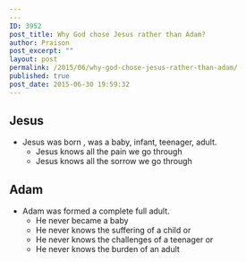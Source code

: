 ```yaml
---
---
ID: 3952
post_title: Why God chose Jesus rather than Adam?
author: Praison
post_excerpt: ""
layout: post
permalink: /2015/06/why-god-chose-jesus-rather-than-adam/
published: true
post_date: 2015-06-30 19:59:32
---
```

<h2>Jesus</h2>
<ul>
	<li>Jesus was born , was a baby, infant, teenager, adult.
<ul>
	<li>Jesus knows all the pain we go through</li>
	<li>Jesus knows all the sorrow we go through</li>
</ul>
</li>
</ul>
<h2>Adam</h2>
<ul>
	<li>Adam was formed a complete full adult.
<ul>
	<li>He never became a baby</li>
	<li>He never knows the suffering of a child or</li>
	<li>He never knows the challenges of a teenager or</li>
	<li>He never knows the burden of an adult</li>
</ul>
</li>
</ul>